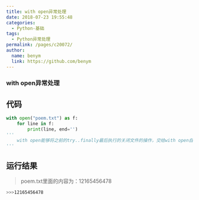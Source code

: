 ```yaml
---
title: with open异常处理
date: 2018-07-23 19:55:48
categories: 
  - Python-基础
tags: 
  - Python异常处理
permalink: /pages/c20072/
author: 
  name: benym
  link: https://github.com/benym
---
```


### with open异常处理

## 代码

```python
with open("poem.txt") as f:
    for line in f:
        print(line, end='')
'''
    with open能够将之前的try..finally最后执行的关闭文件的操作，交给with open自动完成
'''
```

## 运行结果

>poem.txt里面的内容为：12165456478

```bash
>>>12165456478
```



